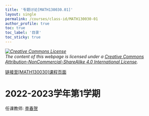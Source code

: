 ```yaml
---
title: '专题讨论[MATH130030.01]'
layout: single
permalink: /courses/class-id/MATH130030-01
author_profile: true
toc: true
toc_label: '目录'
toc_sticky: true
---
```



<div class='notice--warning'>
	<p><i><a rel='license' href='http://creativecommons.org/licenses/by-nc-sa/4.0/'><img alt='Creative Commons License' style='border-width:0' src='https://i.creativecommons.org/l/by-nc-sa/4.0/88x31.png' /></a><br /> The content of this webpage is licensed under a <a rel='license' href='http://creativecommons.org/licenses/by-nc-sa/4.0/'>Creative Commons Attribution-NonCommercial-ShareAlike 4.0 International License</a>.</i></p>
</div>

<a href='https://fdu-math.github.io/courses/MATH130030'>链接至[MATH130030]课程页面</a>

# 2022-2023学年第1学期
任课教师: <a href='https://fdu-math.github.io/teachers/李春贺'>李春贺</a>
